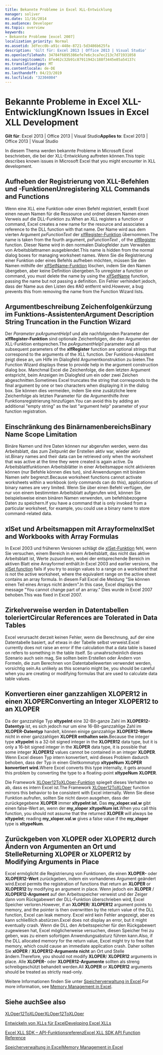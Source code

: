 ```yaml
---
title: Bekannte Probleme in Excel XLL-Entwicklung
manager: soliver
ms.date: 11/16/2014
ms.audience: Developer
ms.topic: overview
keywords:
- Bekannte Probleme [excel 2007]
localization_priority: Normal
ms.assetid: 3dfecc0b-a91c-448e-8721-5d3486b625fa
description: 'Gilt für: Excel 2013 | Office 2013 | Visual Studio'
ms.openlocfilehash: 34784f6895386efe7e6c3ca7ec213c7d71931058
ms.sourcegitcommit: 8fe462c32b91c87911942c188f3445e85a54137c
ms.translationtype: MT
ms.contentlocale: de-DE
ms.lasthandoff: 04/23/2019
ms.locfileid: "32304004"
---
```

# <a name="known-issues-in-excel-xll-development"></a><span data-ttu-id="a94af-104">Bekannte Probleme in Excel XLL-Entwicklung</span><span class="sxs-lookup"><span data-stu-id="a94af-104">Known Issues in Excel XLL Development</span></span>

 <span data-ttu-id="a94af-105">**Gilt für**: Excel 2013 | Office 2013 | Visual Studio</span><span class="sxs-lookup"><span data-stu-id="a94af-105">**Applies to**: Excel 2013 | Office 2013 | Visual Studio</span></span> 
  
<span data-ttu-id="a94af-106">In diesem Thema werden bekannte Probleme in Microsoft Excel beschrieben, die bei der XLL-Entwicklung auftreten können.</span><span class="sxs-lookup"><span data-stu-id="a94af-106">This topic describes known issues in Microsoft Excel that you might encounter in XLL development.</span></span>
  
## <a name="unregistering-xll-commands-and-functions"></a><span data-ttu-id="a94af-107">Aufheben der Registrierung von XLL-Befehlen und -Funktionen</span><span class="sxs-lookup"><span data-stu-id="a94af-107">Unregistering XLL Commands and Functions</span></span>

<span data-ttu-id="a94af-108">Wenn eine XLL eine Funktion oder einen Befehl registriert, erstellt Excel einen neuen Namen für die Ressource und ordnet diesem Namen einen Verweis auf die DLL-Funktion zu.</span><span class="sxs-lookup"><span data-stu-id="a94af-108">When an XLL registers a function or command, Excel creates a new name for the resource and associates a reference to the DLL function with that name.</span></span> <span data-ttu-id="a94af-109">Der Name wird aus dem vierten Argument  *pxFunctionText*  der [xlfRegister-Funktion](xlfregister-form-1.md) übernommen.</span><span class="sxs-lookup"><span data-stu-id="a94af-109">The name is taken from the fourth argument,  *pxFunctionText*  , of the [xlfRegister](xlfregister-form-1.md) function.</span></span> <span data-ttu-id="a94af-110">Dieser Name wird in den normalen Dialogfelder zum Verwalten von Arbeitsblattnamen ausgeblendet.</span><span class="sxs-lookup"><span data-stu-id="a94af-110">This name is hidden from the normal dialog boxes for managing worksheet names.</span></span> <span data-ttu-id="a94af-111">Wenn Sie die Registrierung einer Funktion oder eines Befehls aufheben möchten, müssen Sie den Namen mithilfe der [xlfSetName-Funktion](xlfsetname.md) löschen, indem Sie den Namen übergeben, aber keine Definition übergeben.</span><span class="sxs-lookup"><span data-stu-id="a94af-111">To unregister a function or command, you must delete the name by using the [xlfSetName](xlfsetname.md) function, passing the name but not passing a definition.</span></span> <span data-ttu-id="a94af-112">Ein Fehler verhindert jedoch, dass der Name aus den Listen des #A0 entfernt wird.</span><span class="sxs-lookup"><span data-stu-id="a94af-112">However, a bug prevents this from removing the name from the Function Wizard lists.</span></span> 
  
## <a name="argument-description-string-truncation-in-the-function-wizard"></a><span data-ttu-id="a94af-113">Argumentbeschreibung Zeichenfolgenkürzung im Funktions-Assistenten</span><span class="sxs-lookup"><span data-stu-id="a94af-113">Argument Description String Truncation in the Function Wizard</span></span>

<span data-ttu-id="a94af-114">Der  *Parameter pxArgumentHelp1*  und alle nachfolgenden Parameter der **xlfRegister-Funktion** sind optionale Zeichenfolgen, die den Argumenten der XLL-Funktion entsprechen.</span><span class="sxs-lookup"><span data-stu-id="a94af-114">The  *pxArgumentHelp1*  parameter and all subsequent parameters of the **xlfRegister** function are optional strings that correspond to the arguments of the XLL function.</span></span> <span data-ttu-id="a94af-115">Der Funktions-Assistent zeigt diese an, um Hilfe im Dialogfeld Argumentkonstruktion zu bieten.</span><span class="sxs-lookup"><span data-stu-id="a94af-115">The Function Wizard displays these to provide help in the argument construction dialog box.</span></span> <span data-ttu-id="a94af-116">Manchmal Excel die Zeichenfolge, die dem letzten Argument entspricht, beim Anzeigen im Dialogfeld um ein oder zwei Zeichen abgeschnitten.</span><span class="sxs-lookup"><span data-stu-id="a94af-116">Sometimes Excel truncates the string that corresponds to the final argument by one or two characters when displaying it in the dialog box.</span></span> <span data-ttu-id="a94af-117">Sie können dies vermeiden, indem Sie eine zusätzliche leere Zeichenfolge als letzten Parameter für die Argumenthilfe ihrer Funktionsregistrierung hinzufügen.</span><span class="sxs-lookup"><span data-stu-id="a94af-117">You can avoid this by adding an additional "empty string" as the last "argument help" parameter of your function registration.</span></span>
  
## <a name="binary-name-scope-limitation"></a><span data-ttu-id="a94af-118">Einschränkung des Binärnamenbereichs</span><span class="sxs-lookup"><span data-stu-id="a94af-118">Binary Name Scope Limitation</span></span>

<span data-ttu-id="a94af-119">Binäre Namen und ihre Daten können nur abgerufen werden, wenn das Arbeitsblatt, das zum Zeitpunkt der Erstellen aktiv war, wieder aktiv ist.</span><span class="sxs-lookup"><span data-stu-id="a94af-119">Binary names and their data can be retrieved only when the worksheet that was active at the time they were created is again active.</span></span> <span data-ttu-id="a94af-120">Da Arbeitsblattfunktionen Arbeitsblätter in einer Arbeitsmappe nicht aktivieren können (nur Befehle können dies tun), sind Anwendungen mit binären Namen sehr begrenzt.</span><span class="sxs-lookup"><span data-stu-id="a94af-120">Because worksheet functions cannot activate worksheets within a workbook (only commands can do this), applications of binary names are very limited.</span></span> <span data-ttu-id="a94af-121">Wenn Sie über einen Befehl verfügen, der nur von einem bestimmten Arbeitsblatt aufgerufen wird, können Sie beispielsweise einen binären Namen verwenden, um befehlsbezogene Daten zu speichern.</span><span class="sxs-lookup"><span data-stu-id="a94af-121">If you have a command that is only invoked from a particular worksheet, for example, you could use a binary name to store command-related data.</span></span>
  
## <a name="xlset-and-workbooks-with-array-formulas"></a><span data-ttu-id="a94af-122">xlSet und Arbeitsmappen mit Arrayformeln</span><span class="sxs-lookup"><span data-stu-id="a94af-122">xlSet and Workbooks with Array Formulas</span></span>

<span data-ttu-id="a94af-123">In Excel 2003 und früheren Versionen schlägt die [xlSet-Funktion](xlset.md) fehl, wenn Sie versuchen, einem Bereich in einem Arbeitsblatt, das nicht das aktive Arbeitsblatt ist, Werte zuzuordnen, wobei der entsprechende Bereich im aktiven Blatt eine Arrayformel enthält.</span><span class="sxs-lookup"><span data-stu-id="a94af-123">In Excel 2003 and earlier versions, the [xlSet function](xlset.md) fails if you try to assign values to a range on a worksheet that is not the active worksheet, where the equivalent range on the active sheet contains an array formula.</span></span> <span data-ttu-id="a94af-124">In diesem Fall Excel die Meldung "Sie können einen Teil eines Arrays nicht ändern".</span><span class="sxs-lookup"><span data-stu-id="a94af-124">In this case, Excel displays the message "You cannot change part of an array."</span></span> <span data-ttu-id="a94af-125">Dies wurde in Excel 2007 behoben.</span><span class="sxs-lookup"><span data-stu-id="a94af-125">This was fixed in Excel 2007.</span></span> 
  
## <a name="circular-references-are-tolerated-in-data-tables"></a><span data-ttu-id="a94af-126">Zirkelverweise werden in Datentabellen toleriert</span><span class="sxs-lookup"><span data-stu-id="a94af-126">Circular References are Tolerated in Data Tables</span></span>

<span data-ttu-id="a94af-127">Excel verursacht derzeit keinen Fehler, wenn die Berechnung, auf der eine Datentabelle basiert, auf etwas in der Tabelle selbst verweist.</span><span class="sxs-lookup"><span data-stu-id="a94af-127">Excel currently does not raise an error if the calculation that a data table is based on refers to something in the table itself.</span></span> <span data-ttu-id="a94af-128">So unwahrscheinlich dieses Szenario auch sein mag, Sie sollten beim Erstellen oder Ändern von Formeln, die zum Berechnen von Datentabellewerten verwendet werden, vorsichtig sein.</span><span class="sxs-lookup"><span data-stu-id="a94af-128">As unlikely as this scenario might be, you should be careful when you are creating or modifying formulas that are used to calculate data table values.</span></span>
  
## <a name="converting-an-integer-xloper12-to-an-xloper"></a><span data-ttu-id="a94af-129">Konvertieren einer ganzzahligen XLOPER12 in einen XLOPER</span><span class="sxs-lookup"><span data-stu-id="a94af-129">Converting an Integer XLOPER12 to an XLOPER</span></span>

<span data-ttu-id="a94af-130">Da der ganzzahlige Typ **xltypeInt** eine 32-Bit-ganze Zahl im **XLOPER12-Datentyp** ist, es sich jedoch nur um eine 16-Bit-ganzzahlige Zahl im **XLOPER-Datentyp** handelt, können einige ganzzahlige **XLOPER12-Werte** nicht in einer ganzzahligen **XLOPER enthalten sein.**</span><span class="sxs-lookup"><span data-stu-id="a94af-130">Because the integer type **xltypeInt** is a 32-bit signed integer in the **XLOPER12** data type, but it is only a 16-bit signed integer in the **XLOPER** data type, it is possible that some integer **XLOPER12** values cannot be contained in an integer **XLOPER**.</span></span> <span data-ttu-id="a94af-131">Wenn Excel diesen Typ intern konvertiert, wird dieses Problem dadurch behoben, dass der Typ in einen Gleitkommatyp **xltypeNum** **XLOPER konvertiert wird.**</span><span class="sxs-lookup"><span data-stu-id="a94af-131">Where Excel converts this type internally, it gets around this problem by converting the type to a floating-point **xltypeNum** **XLOPER**.</span></span>
  
<span data-ttu-id="a94af-132">Die Framework [XLOper12ToXLOper-Funktion](xloper12toxloper.md) spiegelt dieses Verhalten so ab, dass es intern Excel ist.</span><span class="sxs-lookup"><span data-stu-id="a94af-132">The Framework [XLOper12ToXLOper](xloper12toxloper.md) function mirrors this behavior to be consistent with Excel internally.</span></span> <span data-ttu-id="a94af-133">Wenn Sie diese Funktion aufrufen, sollten Sie nicht davon ausgehen, dass der zurückgegebene **XLOPER** immer **xltypeInt ist.** Das **my_xloper.val.w** gibt einen false-Wert an, wenn der **my_xloper** **xltypeNum ist.**</span><span class="sxs-lookup"><span data-stu-id="a94af-133">When you call this function, you should not assume that the returned **XLOPER** will always be **xltypeInt**; reading **my_xloper.val.w** gives a false value if the **my_xloper** type is **xltypeNum**.</span></span>
  
## <a name="returning-xloper-or-xloper12-by-modifying-arguments-in-place"></a><span data-ttu-id="a94af-134">Zurückgeben von XLOPER oder XLOPER12 durch Ändern von Argumenten an Ort und Stelle</span><span class="sxs-lookup"><span data-stu-id="a94af-134">Returning XLOPER or XLOPER12 by Modifying Arguments in Place</span></span>

<span data-ttu-id="a94af-135">Excel ermöglicht die Registrierung von Funktionen, die einen **XLOPER-** oder **XLOPER12-Wert** zurückgeben, indem ein vorhandenes Argument geändert wird.</span><span class="sxs-lookup"><span data-stu-id="a94af-135">Excel permits the registration of functions that return an **XLOPER** or **XLOPER12** by modifying an argument in place.</span></span> <span data-ttu-id="a94af-136">Wenn jedoch ein **XLOPER** /  **XLOPER12-Argument** auf den Arbeitsspeicher verweist und der Zeiger dann vom Rückgabewert der DLL-Funktion überschrieben wird, Excel Speicher verloren.</span><span class="sxs-lookup"><span data-stu-id="a94af-136">However, if an **XLOPER**/ **XLOPER12** argument points to memory, and the pointer is then overwritten by the return value of the DLL function, Excel can leak memory.</span></span> <span data-ttu-id="a94af-137">Excel wird kein Fehler angezeigt, aber es kann schließlich abstürzen.</span><span class="sxs-lookup"><span data-stu-id="a94af-137">Excel does not display an error, but it might eventually crash.</span></span> <span data-ttu-id="a94af-138">Wenn die DLL den Arbeitsspeicher für den Rückgabewert zugewiesen hat, Excel möglicherweise versuchen, diesen Speicher frei zu geben, was zu einem sofortigen Anwendungsabsturz führen kann.</span><span class="sxs-lookup"><span data-stu-id="a94af-138">Also, if the DLL allocated memory for the return value, Excel might try to free that memory, which could cause an immediate application crash.</span></span> <span data-ttu-id="a94af-139">Daher sollten Sie **xlOPER** /  **XLOPER12-Argumente nicht** an Ort und Stelle ändern.</span><span class="sxs-lookup"><span data-stu-id="a94af-139">Therefore, you should not modify **XLOPER**/ **XLOPER12** arguments in place.</span></span> <span data-ttu-id="a94af-140">Alle **XLOPER-** oder **XLOPER12-Argumente** sollten als streng schreibgeschützt behandelt werden.</span><span class="sxs-lookup"><span data-stu-id="a94af-140">All **XLOPER** or **XLOPER12** arguments should be treated as strictly read-only.</span></span> 
  
<span data-ttu-id="a94af-141">Weitere Informationen finden Sie unter [Speicherverwaltung in Excel](memory-management-in-excel.md).</span><span class="sxs-lookup"><span data-stu-id="a94af-141">For more information, see [Memory Management in Excel](memory-management-in-excel.md).</span></span>
  
## <a name="see-also"></a><span data-ttu-id="a94af-142">Siehe auch</span><span class="sxs-lookup"><span data-stu-id="a94af-142">See also</span></span>



[<span data-ttu-id="a94af-143">XLOper12ToXLOper</span><span class="sxs-lookup"><span data-stu-id="a94af-143">XLOper12ToXLOper</span></span>](xloper12toxloper.md)


[<span data-ttu-id="a94af-144">Entwickeln von XLLs für Excel</span><span class="sxs-lookup"><span data-stu-id="a94af-144">Developing Excel XLLs</span></span>](developing-excel-xlls.md)
  
[<span data-ttu-id="a94af-145">Excel XLL SDK – API-Funktionsreferenz</span><span class="sxs-lookup"><span data-stu-id="a94af-145">Excel XLL SDK API Function Reference</span></span>](excel-xll-sdk-api-function-reference.md)
  
[<span data-ttu-id="a94af-146">Speicherverwaltung in Excel</span><span class="sxs-lookup"><span data-stu-id="a94af-146">Memory Management in Excel</span></span>](memory-management-in-excel.md)


